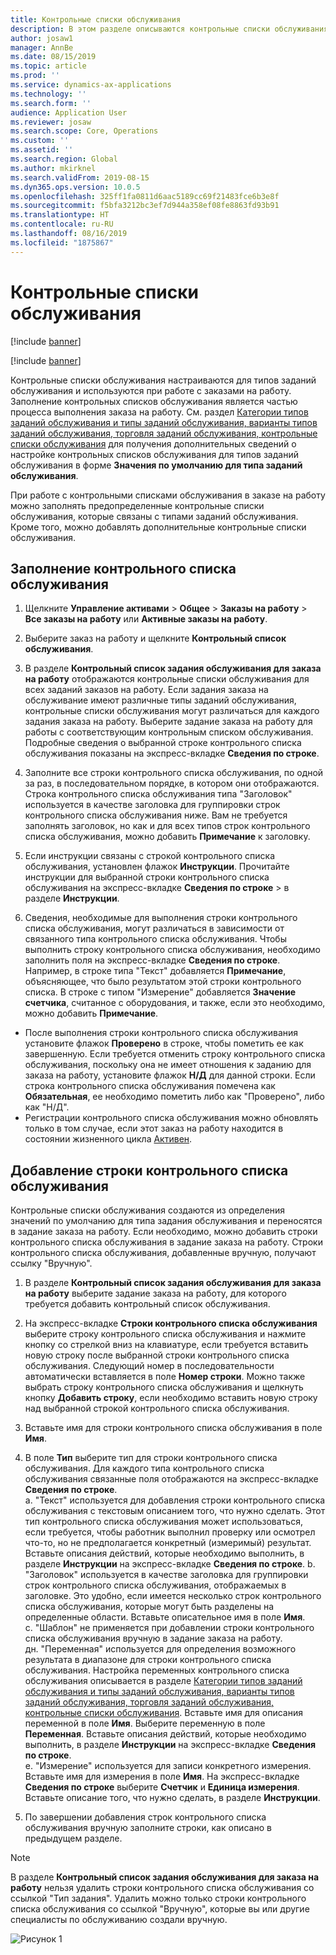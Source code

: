```yaml
---
title: Контрольные списки обслуживания
description: В этом разделе описываются контрольные списки обслуживания в управлении активами.
author: josaw1
manager: AnnBe
ms.date: 08/15/2019
ms.topic: article
ms.prod: ''
ms.service: dynamics-ax-applications
ms.technology: ''
ms.search.form: ''
audience: Application User
ms.reviewer: josaw
ms.search.scope: Core, Operations
ms.custom: ''
ms.assetid: ''
ms.search.region: Global
ms.author: mkirknel
ms.search.validFrom: 2019-08-15
ms.dyn365.ops.version: 10.0.5
ms.openlocfilehash: 325ff1fa0811d6aac5189cc69f21483fce6b3e8f
ms.sourcegitcommit: f5bfa3212bc3ef7d944a358ef08fe8863fd93b91
ms.translationtype: HT
ms.contentlocale: ru-RU
ms.lasthandoff: 08/16/2019
ms.locfileid: "1875867"
---
```

# <a name="maintenance-checklists"></a>Контрольные списки обслуживания


[!include [banner](../../includes/banner.md)]

[!include [banner](../../includes/preview-banner.md)]

Контрольные списки обслуживания настраиваются для типов заданий обслуживания и используются при работе с заказами на работу. Заполнение контрольных списков обслуживания является частью процесса выполнения заказа на работу. См. раздел [Категории типов заданий обслуживания и типы заданий обслуживания, варианты типов заданий обслуживания, торговля заданий обслуживания, контрольные списки обслуживания](../setup-for-work-orders/job-groups-and-job-types-variants-trades-and-checklists.md) для получения дополнительных сведений о настройке контрольных списков обслуживания для типов заданий обслуживания в форме **Значения по умолчанию для типа заданий обслуживания**.

При работе с контрольными списками обслуживания в заказе на работу можно заполнять предопределенные контрольные списки обслуживания, которые связаны с типами заданий обслуживания. Кроме того, можно добавлять дополнительные контрольные списки обслуживания.

## <a name="fill-out-a-maintenance-checklist"></a>Заполнение контрольного списка обслуживания

1. Щелкните **Управление активами** > **Общее** > **Заказы на работу** > **Все заказы на работу** или **Активные заказы на работу**.

2. Выберите заказ на работу и щелкните **Контрольный список обслуживания**.

3. В разделе **Контрольный список задания обслуживания для заказа на работу** отображаются контрольные списки обслуживания для всех заданий заказов на работу. Если задания заказа на обслуживание имеют различные типы заданий обслуживания, контрольные списки обслуживания могут различаться для каждого задания заказа на работу. Выберите задание заказа на работу для работы с соответствующим контрольным списком обслуживания. Подробные сведения о выбранной строке контрольного списка обслуживания показаны на экспресс-вкладке **Сведения по строке**.

4. Заполните все строки контрольного списка обслуживания, по одной за раз, в последовательном порядке, в котором они отображаются. Строка контрольного списка обслуживания типа "Заголовок" используется в качестве заголовка для группировки строк контрольного списка обслуживания ниже. Вам не требуется заполнять заголовок, но как и для всех типов строк контрольного списка обслуживания, можно добавить **Примечание** к заголовку.

5. Если инструкции связаны с строкой контрольного списка обслуживания, установлен флажок **Инструкции**. Прочитайте инструкции для выбранной строки контрольного списка обслуживания на экспресс-вкладке **Сведения по строке** > в разделе **Инструкции**.

6. Сведения, необходимые для выполнения строки контрольного списка обслуживания, могут различаться в зависимости от связанного типа контрольного списка обслуживания. Чтобы выполнить строку контрольного списка обслуживания, необходимо заполнить поля на экспресс-вкладке **Сведения по строке**. Например, в строке типа "Текст" добавляется **Примечание**, объясняющее, что было результатом этой строки контрольного списка. В строке с типом "Измерение" добавляется **Значение счетчика**, считанное с оборудования, и также, если это необходимо, можно добавить **Примечание**.

- После выполнения строки контрольного списка обслуживания установите флажок **Проверено** в строке, чтобы пометить ее как завершенную. Если требуется отменить строку контрольного списка обслуживания, поскольку она не имеет отношения к заданию для заказа на работу, установите флажок **Н/Д** для данной строки. Если строка контрольного списка обслуживания помечена как **Обязательная**, ее необходимо пометить либо как "Проверено", либо как "Н/Д".  
- Регистрации контрольного списка обслуживания можно обновлять только в том случае, если этот заказ на работу находится в состоянии жизненного цикла [Активен](../setup-for-work-orders/work-order-lifecycle-states.md).  


## <a name="add-a-maintenance-checklist-line"></a>Добавление строки контрольного списка обслуживания

Контрольные списки обслуживания создаются из определения значений по умолчанию для типа задания обслуживания и переносятся в задание заказа на работу. Если необходимо, можно добавить строки контрольного списка обслуживания в задание заказа на работу. Строки контрольного списка обслуживания, добавленные вручную, получают ссылку "Вручную".

1. В разделе **Контрольный список задания обслуживания для заказа на работу** выберите задание заказа на работу, для которого требуется добавить контрольный список обслуживания.

2. На экспресс-вкладке **Строки контрольного списка обслуживания** выберите строку контрольного списка обслуживания и нажмите кнопку со стрелкой вниз на клавиатуре, если требуется вставить новую строку после выбранной строки контрольного списка обслуживания. Следующий номер в последовательности автоматически вставляется в поле **Номер строки**. Можно также выбрать строку контрольного списка обслуживания и щелкнуть кнопку **Добавить строку**, если необходимо вставить новую строку над выбранной строкой контрольного списка обслуживания.

3. Вставьте имя для строки контрольного списка обслуживания в поле **Имя**.

4. В поле **Тип** выберите тип для строки контрольного списка обслуживания. Для каждого типа контрольного списка обслуживания связанные поля отображаются на экспресс-вкладке **Сведения по строке**.  
  a. "Текст" используется для добавления строки контрольного списка обслуживания с текстовым описанием того, что нужно сделать. Этот тип контрольного списка обслуживания может использоваться, если требуется, чтобы работник выполнил проверку или осмотрел что-то, но не предполагается конкретный (измеримый) результат. Вставьте описания действий, которые необходимо выполнить, в разделе **Инструкции** на экспресс-вкладке **Сведения по строке**. b. "Заголовок" используется в качестве заголовка для группировки строк контрольного списка обслуживания, отображаемых в заголовке. Это удобно, если имеется несколько строк контрольного списка обслуживания, которые могут быть разделены на определенные области. Вставьте описательное имя в поле **Имя**.  
  c. "Шаблон" не применяется при добавлении строки контрольного списка обслуживания вручную в задание заказа на работу.  
  дн. "Переменная" используется для определения возможного результата в диапазоне для строки контрольного списка обслуживания. Настройка переменных контрольного списка обслуживания описывается в разделе [Категории типов заданий обслуживания и типы заданий обслуживания, варианты типов заданий обслуживания, торговля заданий обслуживания, контрольные списки обслуживания](../setup-for-work-orders/job-groups-and-job-types-variants-trades-and-checklists.md). Вставьте имя для описания переменной в поле **Имя**. Выберите переменную в поле **Переменная**. Вставьте описания действий, которые необходимо выполнить, в разделе **Инструкции** на экспресс-вкладке **Сведения по строке**.  
  e. "Измерение" используется для записи конкретного измерения. Вставьте имя для измерения в поле **Имя**. На экспресс-вкладке **Сведения по строке** выберите **Счетчик** и **Единица измерения**. Вставьте описание того, что нужно сделать, в разделе **Инструкции**.  

5. По завершении добавления строк контрольного списка обслуживания вручную заполните строки, как описано в предыдущем разделе.

>[!NOTE]
>В разделе **Контрольный список задания обслуживания для заказа на работу** нельзя удалить строки контрольного списка обслуживания со ссылкой "Тип задания". Удалить можно только строки контрольного списка обслуживания со ссылкой "Вручную", которые вы или другие специалисты по обслуживанию создали вручную.


![Рисунок 1](media/14-work-orders.png)

